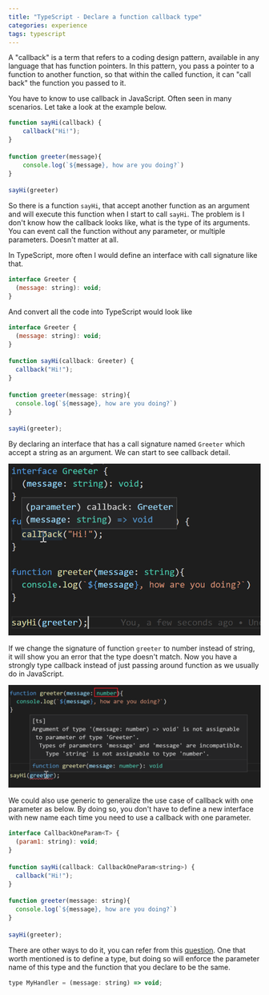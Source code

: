 ```yaml
---
title: "TypeScript - Declare a function callback type"
categories: experience
tags: typescript
---
```


A "callback" is a term that refers to a coding design pattern, available in any language that has function pointers. In this pattern, you pass a pointer to a function to another function, so that within the called function, it can "call back" the function you passed to it.

You have to know to use callback in JavaScript. Often seen in many scenarios. Let take a look at the example below.

```javascript
function sayHi(callback) {
    callback("Hi!");
}

function greeter(message){
	console.log(`${message}, how are you doing?`)
}

sayHi(greeter)
```

So there is a function `sayHi`, that accept another function as an argument and will execute this function when I start to call `sayHi`.  The problem is I don't know how the callback looks like, what is the type of its arguments. You can event call the function without any parameter, or multiple parameters. Doesn't matter at all.

In TypeScript, more often I would define an interface with call signature like that.

```javascript
interface Greeter {
  (message: string): void;
}
```

And convert all the code into TypeScript would look like

```javascript
interface Greeter {
  (message: string): void;
}

function sayHi(callback: Greeter) {
  callback("Hi!");
}

function greeter(message: string){
  console.log(`${message}, how are you doing?`)
}

sayHi(greeter);

```

By declaring an interface that has a call signature named `Greeter` which accept a string as an argument. We can start to see callback detail.

![TypeScript - Declare a function callback type](https://github.com/trungk18/trungk18.github.io/raw/master/img/blog/typescript-function-callback-type-01.png)

If we change the signature of function `greeter` to number instead of string, it will show you an error that the type doesn't match. Now you have a strongly type callback instead of just passing around function as we usually do in JavaScript.

![TypeScript - Declare a function callback type](https://github.com/trungk18/trungk18.github.io/raw/master/img/blog/typescript-function-callback-type-02.png)


We could also use generic to generalize the use case of callback with one parameter as below. By doing so, you don't have to define a new interface with new name each time you need to use a callback with one parameter. 

```javascript
interface CallbackOneParam<T> {
  (param1: string): void;
}

function sayHi(callback: CallbackOneParam<string>) {
  callback("Hi!");
}

function greeter(message: string){
  console.log(`${message}, how are you doing?`)
}

sayHi(greeter);
```

There are other ways to do it, you can refer from this [question](https://stackoverflow.com/q/13137350/3375906). One that worth mentioned is to define a type, but doing so will enforce the parameter name of this type and the function that you declare to be the same.

```javascript
type MyHandler = (message: string) => void;
```




